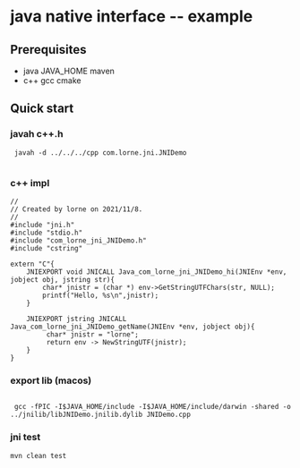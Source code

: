 # java native interface -- example

## Prerequisites
* java JAVA_HOME maven
* c++ gcc cmake

## Quick start

### javah c++.h
```
 javah -d ../../../cpp com.lorne.jni.JNIDemo
 
```

### c++ impl
```
//
// Created by lorne on 2021/11/8.
//
#include "jni.h"
#include "stdio.h"
#include "com_lorne_jni_JNIDemo.h"
#include "cstring"

extern "C"{
    JNIEXPORT void JNICALL Java_com_lorne_jni_JNIDemo_hi(JNIEnv *env, jobject obj, jstring str){
        char* jnistr = (char *) env->GetStringUTFChars(str, NULL);
        printf("Hello, %s\n",jnistr);
    }

    JNIEXPORT jstring JNICALL Java_com_lorne_jni_JNIDemo_getName(JNIEnv *env, jobject obj){
         char* jnistr = "lorne";
         return env -> NewStringUTF(jnistr);
    }
}

```

### export lib (macos) 
```  

 gcc -fPIC -I$JAVA_HOME/include -I$JAVA_HOME/include/darwin -shared -o ../jnilib/libJNIDemo.jnilib.dylib JNIDemo.cpp

```

### jni test
```
mvn clean test
```
